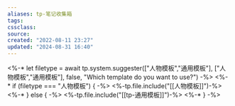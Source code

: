 ```yaml
---
aliases: tp-笔记收集箱
tags: 
cssclass:
source:
created: "2022-08-11 23:27"
updated: "2024-08-31 16:40"
---
```


<%-* let filetype = await tp.system.suggester(["人物模板","通用模板"], ["人物模板","通用模板"], false, "Which template do you want to use?") -%>
<%-* if (filetype === "人物模板") { -%>
<%-tp.file.include("[[人物模板]]")-%>
<%-* } else { -%>
<%-tp.file.include("[[tp-通用模板]]")-%>
<%-* } -%>
